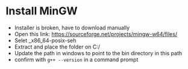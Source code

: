 # Install MinGW

- Installer is broken, have to download manually
- Open this link: https://sourceforge.net/projects/mingw-w64/files/
- Selet _x86_64-posix-seh
- Extract and place the folder on C:/
- Update the path in windows to point to the bin directory in this path
- confirm with ```g++ --version``` in a command prompt